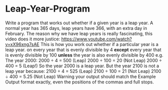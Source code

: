 # Leap-Year-Program
Write a program that works out whether if a given year is a leap year. A normal year has 365 days, leap years have 366, with an extra day in February. The reason why we have leap years is really fascinating, this video does it more justice:  https://www.youtube.com/watch?v=xX96xng7sAE  This is how you work out whether if a particular year is a leap year.  on every year that is evenly divisible by 4 **except** every year that is evenly divisible by 100 **unless** the year is also evenly divisible by 400  e.g. The year 2000:  2000 ÷ 4 = 500 (Leap)  2000 ÷ 100 = 20 (Not Leap)  2000 ÷ 400 = 5 (Leap!)  So the year 2000 is a leap year.  But the year 2100 is not a leap year because:  2100 ÷ 4 = 525 (Leap)  2100 ÷ 100 = 21 (Not Leap)  2100 ÷ 400 = 5.25 (Not Leap)  Warning your output should match the Example Output format exactly, even the positions of the commas and full stops.

